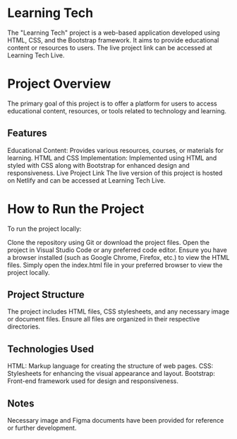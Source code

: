 
# Learning Tech
The "Learning Tech" project is a web-based application developed using HTML, CSS, and the Bootstrap framework. It aims to provide educational content or resources to users. The live project link can be accessed at Learning Tech Live.

# Project Overview
The primary goal of this project is to offer a platform for users to access educational content, resources, or tools related to technology and learning.

## Features
Educational Content: Provides various resources, courses, or materials for learning.
HTML and CSS Implementation: Implemented using HTML and styled with CSS along with Bootstrap for enhanced design and responsiveness.
Live Project Link
The live version of this project is hosted on Netlify and can be accessed at Learning Tech Live.

# How to Run the Project
To run the project locally:

Clone the repository using Git or download the project files.
Open the project in Visual Studio Code or any preferred code editor.
Ensure you have a browser installed (such as Google Chrome, Firefox, etc.) to view the HTML files.
Simply open the index.html file in your preferred browser to view the project locally.

## Project Structure
The project includes HTML files, CSS stylesheets, and any necessary image or document files. Ensure all files are organized in their respective directories.

## Technologies Used
HTML: Markup language for creating the structure of web pages.
CSS: Stylesheets for enhancing the visual appearance and layout.
Bootstrap: Front-end framework used for design and responsiveness.
## Notes
Necessary image and Figma documents have been provided for reference or further development.
